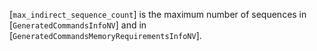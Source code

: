 [`max_indirect_sequence_count`] is the maximum number of sequences in
[`GeneratedCommandsInfoNV`] and in
[`GeneratedCommandsMemoryRequirementsInfoNV`].